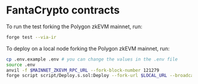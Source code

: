 # FantaCrypto contracts

To run the test forking the Polygon zkEVM mainnet, run:
```bash
forge test --via-ir
```

To deploy on a local node forking the Polygon zkEVM mainnet, run:
```bash
cp .env.example .env # you can change the values in the .env file
source .env
anvil -f $MAINNET_ZKEVM_RPC_URL --fork-block-number 121279
forge script script/Deploy.s.sol:Deploy --fork-url $LOCAL_URL --broadcast --via-ir --legacy -vvvv
```